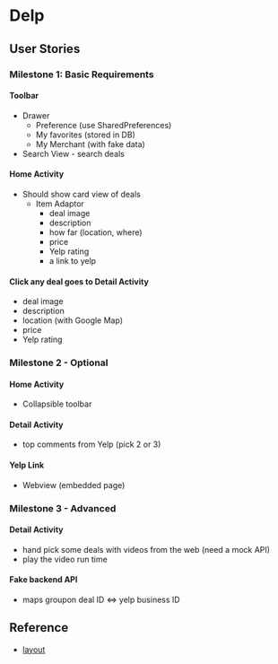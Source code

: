 # Delp

## User Stories

### Milestone 1: Basic Requirements

#### Toolbar
- Drawer
    - Preference (use SharedPreferences)
    - My favorites (stored in DB)
    - My Merchant (with fake data)
- Search View - search deals

#### Home Activity
- Should show card view of deals
    - Item Adaptor
        - deal image
        - description
        - how far (location, where)
        - price
        - Yelp rating
        - a link to yelp

#### Click any deal goes to Detail Activity
- deal image
- description
- location (with Google Map)
- price 
- Yelp rating

### Milestone 2 - Optional

#### Home Activity
- Collapsible toolbar

#### Detail Activity
- top comments from Yelp (pick 2 or 3)

#### Yelp Link
- Webview (embedded page)

### Milestone 3 - Advanced

#### Detail Activity
- hand pick some deals with videos from the web (need a mock API)
- play the video run time

#### Fake backend API
- maps groupon deal ID ⇔ yelp business ID


## Reference
- [layout](https://view.ziteboard.com/shared/UqplhH967NIMflh8J6M)

